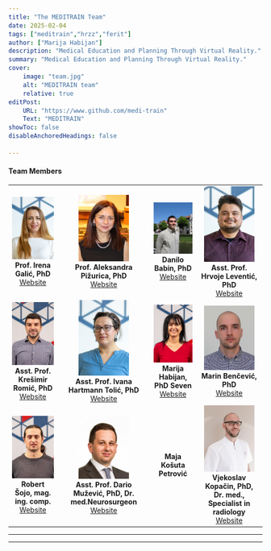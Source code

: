 ```yaml
---
title: "The MEDITRAIN Team" 
date: 2025-02-04
tags: ["meditrain","hrzz","ferit"]
author: ["Marija Habijan"]
description: "Medical Education and Planning Through Virtual Reality."
summary: "Medical Education and Planning Through Virtual Reality."
cover:
    image: "team.jpg"
    alt: "MEDITRAIN team"
    relative: true
editPost:
    URL: "https://www.github.com/medi-train"
    Text: "MEDITRAIN"
showToc: false
disableAnchoredHeadings: false

---
```


#### Team Members

<table>
  <tr>
    <td align="center">
      <img src="images/example1.jpg" width="100"/><br/>
      <strong>Prof. Irena Galić, PhD</strong><br/>
      <a href="https://www.ferit.unios.hr/fakultet/imenik-djelatnika#irena-galic">Website</a>
    </td>
    <td align="center">
      <img src="images/example2.jpeg" width="100"/><br/>
      <strong>Prof. Aleksandra Pižurica, PhD</strong><br/>
      <a href="https://ai.ugent.be/people/AleksandraPizurica.en.html">Website</a>
    </td>
    <td align="center">
      <img src="images/example3.jpg" width="100"/><br/>
      <strong>Danilo Babin, PhD</strong><br/>
      <a href="https://research.ugent.be/web/person/danilo-babin-0/en">Website</a>
    </td>
    <td align="center">
      <img src="images/example4.jpg" width="100"/><br/>
      <strong>Asst. Prof. Hrvoje Leventić, PhD</strong><br/>
      <a href="https://www.ferit.unios.hr/fakultet/imenik-djelatnika#hrvoje-leventic">Website</a>
    </td>
  </tr>
  <tr>
    <td align="center">
      <img src="images/example5.jpg" width="100"/><br/>
      <strong>Asst. Prof. Krešimir Romić, PhD</strong><br/>
      <a href="https://www.ferit.unios.hr/fakultet/imenik-djelatnika#kresimir-romic">Website</a>
    </td>
    <td align="center">
      <img src="images/example6.jpg" width="100"/><br/>
      <strong>Asst. Prof. Ivana Hartmann Tolić, PhD</strong><br/>
      <a href="https://www.ferit.unios.hr/fakultet/imenik-djelatnika#ivana-hartmann-tolic">Website</a>
    </td>
    <td align="center">
      <img src="images/example7.jpg" width="100"/><br/>
      <strong>Marija Habijan, PhD Seven</strong><br/>
      <a href="https://www.ferit.unios.hr/2021/fakultet/imenik-djelatnika#marija-habijan">Website</a>
    </td>
    <td align="center">
      <img src="images/example8.jpg" width="100"/><br/>
      <strong>Marin Benčević, PhD</strong><br/>
      <a href="https://www.ferit.unios.hr/fakultet/imenik-djelatnika#marin-bencevic">Website</a>
    </td>
  </tr>
  <tr>
    <td align="center">
      <img src="images/example9.jpg" width="100"/><br/>
      <strong>Robert Šojo, mag. ing. comp.</strong><br/>
      <a href="https://www.ferit.unios.hr/fakultet/imenik-djelatnika#robert-sojo">Website</a>
    </td>
    <td align="center">
      <img src="images/example10.jpg" width="100"/><br/>
      <strong>Asst. Prof. Dario Mužević, PhD, Dr. med.Neurosurgeon</strong><br/>
     <a href="https://hr.linkedin.com/in/dario-mu%C5%BEevi%C4%87-md-phd-5005a7357">Website</a>
    </td>
    <td align="center">
      <strong>Maja Košuta Petrović</strong><br/>
    </td>
    <td align="center">
      <img src="images/example12.jpg" width="100"/><br/>
      <strong>Vjekoslav Kopačin, PhD, Dr. med., Specialist in radiology</strong><br/>
      <a href="https://poliklinika-svetiante.hr/doctors/vjekoslav-kopacin-dr-med-2/">Website</a>
    </td>
  </tr>
</table>


---

---

